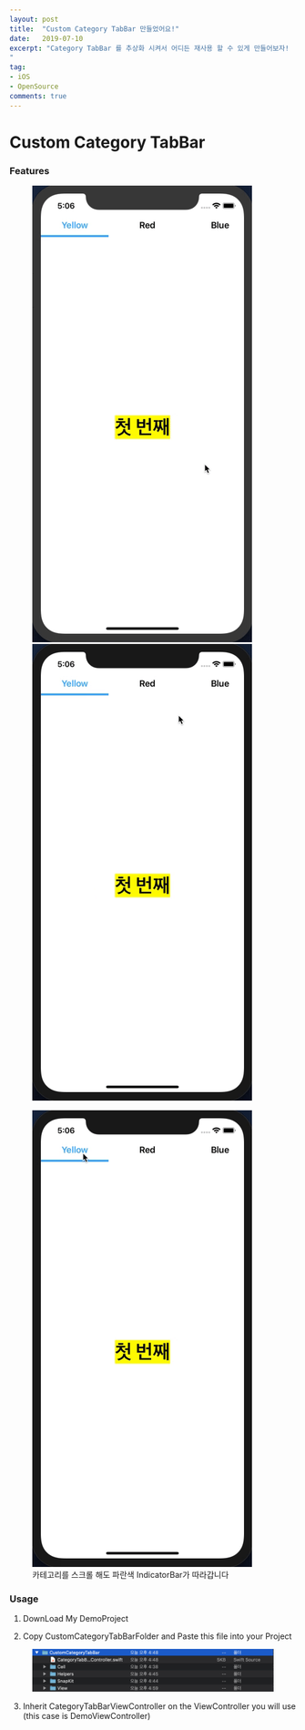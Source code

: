```yaml
---
layout: post
title:  "Custom Category TabBar 만들었어요!"
date:   2019-07-10
excerpt: "Category TabBar 를 추상화 시켜서 어디든 재사용 할 수 있게 만들어보자!
"
tag:
- iOS
- OpenSource
comments: true
---
```


# Custom Category TabBar

### Features
<figure class="half">
	<img src="/assets/ViewTouch.gif">
	<img src="/assets/CategoryTouch.gif">
</figure>

<figure>
	<img src="/assets/ScrollingWithIndicatorBar.gif"></a>
  <figcaption> 카테고리를 스크롤 해도 파란색 IndicatorBar가 따라갑니다 </figcaption>
</figure>

### Usage
1. DownLoad My DemoProject

2. Copy CustomCategoryTabBarFolder and Paste this file into your Project
<figure class="half">
	<img src="/assets/CustomCategoryTabBarFolder.png">
</figure>

3. Inherit CategoryTabBarViewController on the ViewController you will use
(this case is DemoViewController)
